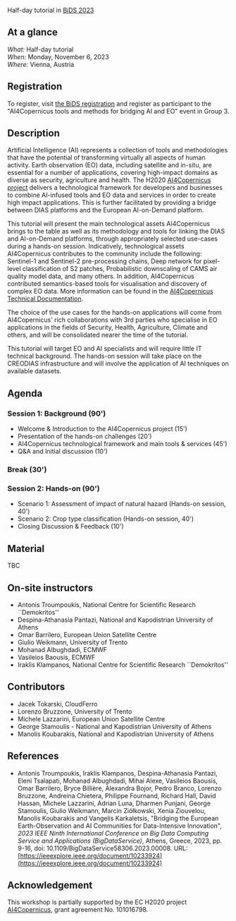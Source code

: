 Half-day tutorial in [BiDS 2023](https://www.bigdatafromspace2023.org/)

## At a glance

*What:*  Half-day tutorial  
*When:*  Monday, November 6, 2023  
*Where:* Vienna, Austria  

## Registration

To register, visit [the BiDS registration](https://www.bigdatafromspace2023.org/registration) and register as participant to the "AI4Copernicus tools and methods for bridging AI and EO" event in Group 3. 

## Description

Artificial Intelligence (AI) represents a collection of tools and methodologies that have the potential of transforming virtually all aspects of human activity. Earth observation (EO) data, including satellite and in-situ, are essential for a number of applications, covering high-impact domains as diverse as security, agriculture and health. The H2020 [AI4Copernicus project](https://ai4copernicus-project.eu) delivers a technological framework for developers and businesses to combine AI-infused tools and EO data and services in order to create high impact applications. This is further facilitated by providing a bridge between DIAS platforms and the European AI-on-Demand platform.

This tutorial will present the main technological assets AI4Copernicus brings to the table as well as its methodology and tools for linking the DIAS and AI-on-Demand platforms, through appropriately selected use-cases during a hands-on session. Indicatively, technological assets AI4Copernicus contributes to the community include the following: Sentinel-1 and Sentinel-2 pre-processing chains, Deep network for pixel-level classification of S2 patches, Probabilistic downscaling of CAMS air quality model data, and many others. In addition, AI4Copernicus contributed semantics-based tools for visualisation and discovery of complex EO data. More information can be found in the [AI4Copernicus Technical Documentation](https://ai4copernicus-project.eu/wp-content/uploads/2023/01/AI4Copernicus_Technical-Documentation_V5_Feb2023_cover.pdf).

The choice of the use cases for the hands-on applications will come from AI4Copernicus' rich collaborations with 3rd parties who specialise in EO applications in the fields of Security, Health, Agriculture, Climate and others, and will be consolidated nearer the time of the tutorial.

This tutorial will target EO and AI specialists and will require little IT technical background. The hands-on session will take place on the CREODIAS infrastructure and will involve the application of AI techniques on available datasets.

## Agenda

### Session 1: Background (90')
  * Welcome & Introduction to the AI4Copernicus project (15')
  * Presentation of the hands-on challenges (20')
  * AI4Copernicus technological framework and main tools & services (45')
  * Q&A and Initial discussion (10')

### Break (30')

### Session 2: Hands-on (90')
  * Scenario 1: Assessment of impact of natural hazard (Hands-on session, 40')
  * Scenario 2: Crop type classification (Hands-on session, 40')
  * Closing Discussion & Feedback (10')

## Material

TBC

## On-site instructors

* Antonis Troumpoukis, National Centre for Scientific Research ``Demokritos''
* Despina-Athanasia Pantazi, National and Kapodistrian University of Athens
* Omar Barrilero, European Union Satellite Centre
* Giulio Weikmann, University of Trento
* Mohanad Albughdadi, ECMWF
* Vasileios Baousis, ECMWF
* Iraklis Klampanos, National Centre for Scientific Research ``Demokritos''

## Contributors

* Jacek Tokarski, CloudFerro
* Lorenzo Bruzzone, University of Trento
* Michele Lazzarini, European Union Satellite Centre
* George Stamoulis - National and Kapodistrian University of Athens
* Manolis Koubarakis, National and Kapodistrian University of Athens

## References

* Antonis Troumpoukis, Iraklis Klampanos, Despina-Athanasia Pantazi, Eleni Tsalapati, Mohanad Albughdadi, Mihai Alexe, Vasileios Baousis,
  Omar Barrilero, Bryce Billière, Alexandra Bojor, Pedro Branco, Lorenzo Bruzzone, Andreina Chietera, Philippe Fournand, Richard Hall,
  David Hassan, Michele Lazzarini, Adrian Luna, Dharmen Punjani, George Stamoulis, Giulio Weikmann, Marcin Ziółkowski, Xenia Ziouvelou,
  Manolis Koubarakis and Vangelis Karkaletsis, "Bridging the European Earth-Observation and AI Communities for Data-Intensive Innovation",
  *2023 IEEE Ninth International Conference on Big Data Computing Service and Applications (BigDataService)*,
  Athens, Greece, 2023, pp. 9-16, doi: 10.1109/BigDataService58306.2023.00008.
  URL: [https://ieeexplore.ieee.org/document/10233924](https://ieeexplore.ieee.org/document/10233924)

## Acknowledgement

This workshop is partially supported by the EC H2020 project [AI4Copernicus](https://ai4copernicus-project.eu), grant agreement No. 101016798.

